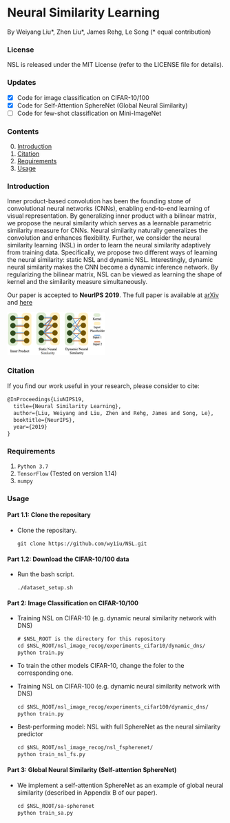 # Neural Similarity Learning

By Weiyang Liu*, Zhen Liu*, James Rehg, Le Song (* equal contribution)

### License

NSL is released under the MIT License (refer to the LICENSE file for details).

### Updates
- [x] Code for image classification on CIFAR-10/100 </li>
- [x] Code for Self-Attention SphereNet (Global Neural Similarity) </li>
- [ ] Code for few-shot classification on Mini-ImageNet </li>

### Contents
0. [Introduction](#introduction)
0. [Citation](#citation)
0. [Requirements](#requirements)
0. [Usage](#usage)


### Introduction

Inner product-based convolution has been the founding stone of convolutional neural networks (CNNs), enabling end-to-end learning of visual representation. By generalizing inner product with a bilinear matrix, we propose the neural similarity which serves as a learnable parametric similarity measure for CNNs. Neural similarity naturally generalizes the convolution and enhances flexibility. Further, we consider the neural similarity learning (NSL) in order to learn the neural similarity adaptively from training data. Specifically, we propose two different ways of learning the neural similarity: static NSL and dynamic NSL. Interestingly, dynamic neural similarity makes the CNN become a dynamic inference network. By regularizing the bilinear matrix, NSL can be viewed as learning the shape of kernel and the similarity measure simultaneously.

Our paper is accepted to **NeurIPS 2019**. The full paper is available at [arXiv](https://arxiv.org/abs/1910.13003) and [here](https://wyliu.com/papers/LiuNSL2019.pdf)

<img src="assets/NSL_fig.png" width="45%" height="45%">

### Citation

If you find our work useful in your research, please consider to cite:

    @InProceedings{LiuNIPS19,
      title={Neural Similarity Learning},
      author={Liu, Weiyang and Liu, Zhen and Rehg, James and Song, Le},
      booktitle={NeurIPS},
      year={2019}
    }

### Requirements
1. `Python 3.7`
2. `TensorFlow` (Tested on version 1.14)
3. `numpy`


### Usage

#### Part 1.1: Clone the repositary
  - Clone the repositary.

	```Shell
	git clone https://github.com/wy1iu/NSL.git
	```

#### Part 1.2: Download the CIFAR-10/100 data
  - Run the bash script.
	```Shell
	./dataset_setup.sh
	```

#### Part 2: Image Classification on CIFAR-10/100
  - Training NSL on CIFAR-10 (e.g. dynamic neural similarity network with DNS)

	```Shell
	# $NSL_ROOT is the directory for this repository
	cd $NSL_ROOT/nsl_image_recog/experiments_cifar10/dynamic_dns/
	python train.py
	```

  - To train the other models CIFAR-10, change the foler to the corresponding one.
  
  - Training NSL on CIFAR-100 (e.g. dynamic neural similarity network with DNS)
  
	```Shell
	cd $NSL_ROOT/nsl_image_recog/experiments_cifar100/dynamic_dns/
	python train.py
  	```
  - Best-performing model: NSL with full SphereNet as the neural similarity predictor
  
	```Shell
	cd $NSL_ROOT/nsl_image_recog/nsl_fspherenet/
	python train_nsl_fs.py
  	```

#### Part 3: Global Neural Similarity (Self-attention SphereNet)

  - We implement a self-attention SphereNet as an example of global neural similarity (described in Appendix B of our paper).
	```Shell	
	cd $NSL_ROOT/sa-spherenet
	python train_sa.py
  	```


